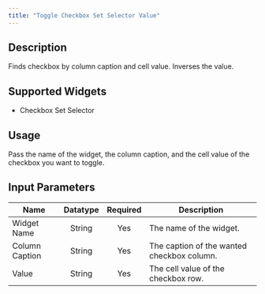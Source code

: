 ```yaml
---
title: "Toggle Checkbox Set Selector Value"
---
```

## Description
Finds checkbox by column caption and cell value. Inverses the value.

## Supported Widgets
 + Checkbox Set Selector

## Usage
Pass the name of the widget, the column caption, and the cell value of the checkbox you want to toggle.

## Input Parameters

Name | Datatype | Required | Description
---- |:--------:| :-------:|---------------
Widget Name | String | Yes | The name of the widget.
Column Caption | String | Yes | The caption of the wanted checkbox column.
Value | String | Yes | The cell value of the checkbox row.
